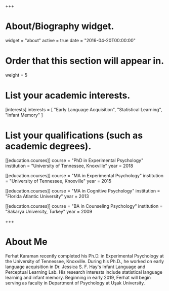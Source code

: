 +++
# About/Biography widget.
widget = "about"
active = true
date = "2016-04-20T00:00:00"

# Order that this section will appear in.
weight = 5

# List your academic interests.
[interests]
  interests = [
    "Early Language Acquisition",
    "Statistical Learning",
    "Infant Memory"
  ]

# List your qualifications (such as academic degrees).
[[education.courses]]
  course = "PhD in Experimental Psychology"
  institution = "University of Tennessee, Knoxville"
  year = 2018

[[education.courses]]
  course = "MA in Experimental Psychology"
  institution = "University of Tennessee, Knoxville"
  year = 2015
  
[[education.courses]]
  course = "MA in Cognitive Psychology"
  institution = "Florida Atlantic University"
  year = 2013

[[education.courses]]
  course = "BA in Counseling Psychology"
  institution = "Sakarya University, Turkey"
  year = 2009

+++

# About Me

Ferhat Karaman recently completed his Ph.D. in Experimental Psychology at the University of Tennessee, Knoxville. During his Ph.D., he worked on early language acquisition in Dr. Jessica S. F. Hay's Infant Language and Perceptual Learning Lab. His research interests include statistical language learning and infant memory. Beginning in early 2019, Ferhat will begin serving as faculty in Department of Psychology at Uşak University. 

